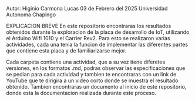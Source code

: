 Autor: Higinio Carmona Lucas
03 de Febrero del 2025
Universidad Autonoma Chapingo 

EXPLICACION BREVE
En este repositorio encontraras los resultados obtenidos durante la exploracion de la placa de desarrollo de IoT, utilizando el Arduino Wifi 1010 y el Carrier Rev2.
Para esto se realizaron varias actividades, cada una tenia la funcion de implementar las diferentes partes que contiene esta placa y de familiarizarse mejor.

Cada carpeta contiene una actividad, que a su vez tiene diferetes versiones, en los formatos .md, podras observar las especificaciones que se pedian para cada actividad
y tambien te encontraras con un link de YouTube que te dirigira a un video corto donde se muestra el resultado obtenido. Tambien encontraras un documento al inicio 
de este repositorio, donde esta la documentacion realizada durante este proceso.

